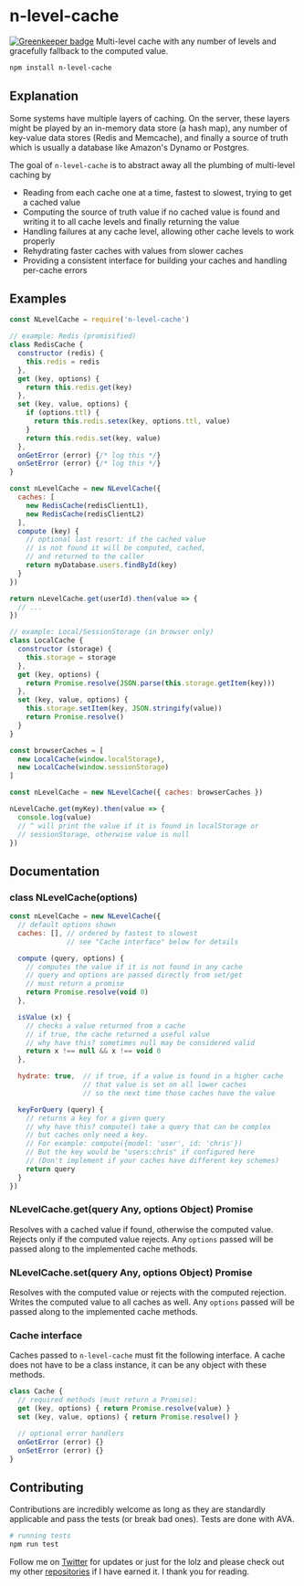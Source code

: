 # n-level-cache

[![Greenkeeper badge](https://badges.greenkeeper.io/andrejewski/n-level-cache.svg)](https://greenkeeper.io/)
Multi-level cache with any number of levels and gracefully fallback to the computed value.

```sh
npm install n-level-cache
```

## Explanation
Some systems have multiple layers of caching. On the server, these layers might be played by an in-memory data store (a hash map), any number of key-value data stores (Redis and Memcache), and finally a source of truth which is usually a database like Amazon's Dynamo or Postgres.

The goal of `n-level-cache` is to abstract away all the plumbing of multi-level caching by

- Reading from each cache one at a time, fastest to slowest, trying to get a cached value
- Computing the source of truth value if no cached value is found and writing it to all cache levels and finally returning the value
- Handling failures at any cache level, allowing other cache levels to work properly
- Rehydrating faster caches with values from slower caches
- Providing a consistent interface for building your caches and handling per-cache errors

## Examples

```js
const NLevelCache = require('n-level-cache')

// example: Redis (promisified)
class RedisCache {
  constructor (redis) {
    this.redis = redis
  },
  get (key, options) {
    return this.redis.get(key)
  },
  set (key, value, options) {
    if (options.ttl) {
      return this.redis.setex(key, options.ttl, value)
    }
    return this.redis.set(key, value)
  },
  onGetError (error) {/* log this */}
  onSetError (error) {/* log this */}
}

const nLevelCache = new NLevelCache({
  caches: [
    new RedisCache(redisClientL1),
    new RedisCache(redisClientL2)
  ],
  compute (key) {
    // optional last resort: if the cached value
    // is not found it will be computed, cached,
    // and returned to the caller
    return myDatabase.users.findById(key)
  }
})

return nLevelCache.get(userId).then(value => {
  // ...
})
```

```js
// example: Local/SessionStorage (in browser only)
class LocalCache {
  constructor (storage) {
    this.storage = storage
  },
  get (key, options) {
    return Promise.resolve(JSON.parse(this.storage.getItem(key)))
  },
  set (key, value, options) {
    this.storage.setItem(key, JSON.stringify(value))
    return Promise.resolve()
  }
}

const browserCaches = [
  new LocalCache(window.localStorage),
  new LocalCache(window.sessionStorage)
]

const nLevelCache = new NLevelCache({ caches: browserCaches })

nLevelCache.get(myKey).then(value => {
  console.log(value)
  // ^ will print the value if it is found in localStorage or
  // sessionStorage, otherwise value is null
})
```

## Documentation

### class NLevelCache(options)
```js
const nLevelCache = new NLevelCache({
  // default options shown
  caches: [], // ordered by fastest to slowest
              // see "Cache interface" below for details

  compute (query, options) {
    // computes the value if it is not found in any cache
    // query and options are passed directly from set/get
    // must return a promise
    return Promise.resolve(void 0)
  },

  isValue (x) {
    // checks a value returned from a cache
    // if true, the cache returned a useful value
    // why have this? sometimes null may be considered valid
    return x !== null && x !== void 0
  },

  hydrate: true,  // if true, if a value is found in a higher cache
                  // that value is set on all lower caches
                  // so the next time those caches have the value

  keyForQuery (query) {
    // returns a key for a given query
    // why have this? compute() take a query that can be complex
    // but caches only need a key.
    // For example: compute({model: 'user', id: 'chris'})
    // But the key would be "users:chris" if configured here
    // (Don't implement if your caches have different key schemes)
    return query
  }
})
```

### NLevelCache.get(query Any, options Object) Promise
Resolves with a cached value if found, otherwise the computed value. Rejects only if the computed value rejects. Any `options` passed will be passed along to the implemented cache methods.

### NLevelCache.set(query Any, options Object) Promise
Resolves with the computed value or rejects with the computed rejection. Writes the computed value to all caches as well. Any `options` passed will be passed along to the implemented cache methods.

### Cache interface
Caches passed to `n-level-cache` must fit the following interface. A cache does not have to be a class instance, it can be any object with these methods.

```js
class Cache {
  // required methods (must return a Promise):
  get (key, options) { return Promise.resolve(value) }
  set (key, value, options) { return Promise.resolve() }

  // optional error handlers
  onGetError (error) {}
  onSetError (error) {}
}
```

## Contributing

Contributions are incredibly welcome as long as they are standardly applicable and pass the tests (or break bad ones). Tests are done with AVA.

```sh
# running tests
npm run test
```

Follow me on [Twitter](https://twitter.com/compooter) for updates or just for the lolz and please check out my other [repositories](https://github.com/andrejewski) if I have earned it. I thank you for reading.
